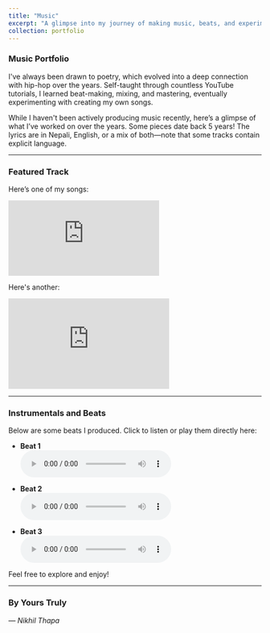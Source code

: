 ```yaml
---
title: "Music"
excerpt: "A glimpse into my journey of making music, beats, and experimenting with hip-hop."
collection: portfolio
---
```


### Music Portfolio  

I've always been drawn to poetry, which evolved into a deep connection with hip-hop over the years. Self-taught through countless YouTube tutorials, I learned beat-making, mixing, and mastering, eventually experimenting with creating my own songs.  

While I haven't been actively producing music recently, here’s a glimpse of what I’ve worked on over the years. Some pieces date back 5 years! The lyrics are in Nepali, English, or a mix of both—note that some tracks contain explicit language.  

---

### Featured Track  
Here’s one of my songs:  

<iframe class="small-video" src="https://www.youtube.com/embed/IyRPEjQE1Lk" title="Nikhil Thapa - Throne" frameborder="0" allow="accelerometer; autoplay; clipboard-write; encrypted-media; gyroscope; picture-in-picture; web-share" referrerpolicy="strict-origin-when-cross-origin" allowfullscreen></iframe>



Here's another:
<iframe width="320" height="180" src="https://www.youtube.com/embed/gidcxax7R_Y" title="Nikhil Thapa- MATO [Lyrics Video] (Prod. Nikhil Thapa) Nepali Lofi" frameborder="0" allow="accelerometer; autoplay; clipboard-write; encrypted-media; gyroscope; picture-in-picture; web-share" referrerpolicy="strict-origin-when-cross-origin" allowfullscreen></iframe>


---

### Instrumentals and Beats  

Below are some beats I produced. Click to listen or play them directly here:  

- **Beat 1**  
  <audio controls>
    <source src="https://example.com/beat1.mp3" type="audio/mpeg">
    Your browser does not support the audio element.
  </audio>

- **Beat 2**  
  <audio controls>
    <source src="https://example.com/beat2.mp3" type="audio/mpeg">
    Your browser does not support the audio element.
  </audio>

- **Beat 3**  
  <audio controls>
    <source src="https://example.com/beat3.mp3" type="audio/mpeg">
    Your browser does not support the audio element.
  </audio>

Feel free to explore and enjoy!  

---

### By Yours Truly  
*— Nikhil Thapa*

